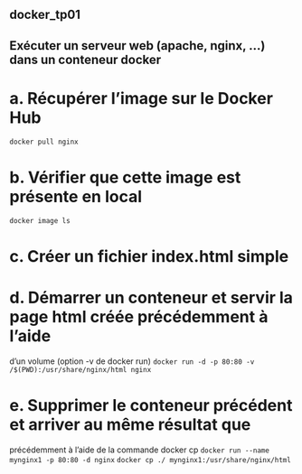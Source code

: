 ## docker_tp01
## Exécuter un serveur web (apache, nginx, …) dans un conteneur docker
# a. Récupérer l’image sur le Docker Hub
  ```docker pull nginx```
# b. Vérifier que cette image est présente en local
  ```docker image ls```
# c. Créer un fichier index.html simple
# d. Démarrer un conteneur et servir la page html créée précédemment à l’aide
d’un volume (option -v de docker run)
  ```docker run -d -p 80:80 -v /$(PWD):/usr/share/nginx/html nginx```
# e. Supprimer le conteneur précédent et arriver au même résultat que
précédemment à l’aide de la commande docker cp
```docker run --name mynginx1 -p 80:80 -d nginx```
```docker cp ./ mynginx1:/usr/share/nginx/html```
